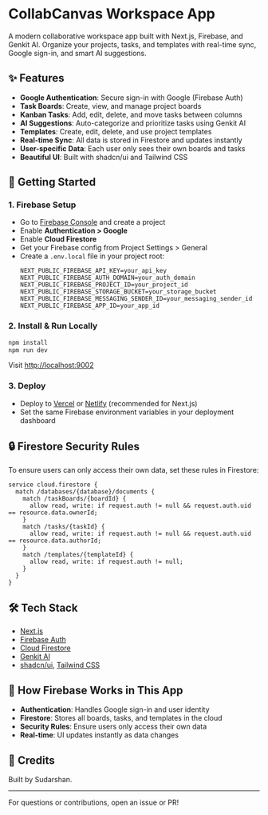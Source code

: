 # CollabCanvas Workspace App

A modern collaborative workspace app built with Next.js, Firebase, and Genkit AI. Organize your projects, tasks, and templates with real-time sync, Google sign-in, and smart AI suggestions.

## ✨ Features
- **Google Authentication**: Secure sign-in with Google (Firebase Auth)
- **Task Boards**: Create, view, and manage project boards
- **Kanban Tasks**: Add, edit, delete, and move tasks between columns
- **AI Suggestions**: Auto-categorize and prioritize tasks using Genkit AI
- **Templates**: Create, edit, delete, and use project templates
- **Real-time Sync**: All data is stored in Firestore and updates instantly
- **User-specific Data**: Each user only sees their own boards and tasks
- **Beautiful UI**: Built with shadcn/ui and Tailwind CSS

## 🚀 Getting Started

### 1. Firebase Setup
- Go to [Firebase Console](https://console.firebase.google.com/) and create a project
- Enable **Authentication > Google**
- Enable **Cloud Firestore**
- Get your Firebase config from Project Settings > General
- Create a `.env.local` file in your project root:
  ```env
  NEXT_PUBLIC_FIREBASE_API_KEY=your_api_key
  NEXT_PUBLIC_FIREBASE_AUTH_DOMAIN=your_auth_domain
  NEXT_PUBLIC_FIREBASE_PROJECT_ID=your_project_id
  NEXT_PUBLIC_FIREBASE_STORAGE_BUCKET=your_storage_bucket
  NEXT_PUBLIC_FIREBASE_MESSAGING_SENDER_ID=your_messaging_sender_id
  NEXT_PUBLIC_FIREBASE_APP_ID=your_app_id
  ```

### 2. Install & Run Locally
```bash
npm install
npm run dev
```
Visit [http://localhost:9002](http://localhost:9002)

### 3. Deploy
- Deploy to [Vercel](https://vercel.com/) or [Netlify](https://www.netlify.com/) (recommended for Next.js)
- Set the same Firebase environment variables in your deployment dashboard

## 🔒 Firestore Security Rules
To ensure users can only access their own data, set these rules in Firestore:
```plaintext
service cloud.firestore {
  match /databases/{database}/documents {
    match /taskBoards/{boardId} {
      allow read, write: if request.auth != null && request.auth.uid == resource.data.ownerId;
    }
    match /tasks/{taskId} {
      allow read, write: if request.auth != null && request.auth.uid == resource.data.authorId;
    }
    match /templates/{templateId} {
      allow read, write: if request.auth != null;
    }
  }
}
```

## 🛠️ Tech Stack
- [Next.js](https://nextjs.org/)
- [Firebase Auth](https://firebase.google.com/products/auth)
- [Cloud Firestore](https://firebase.google.com/products/firestore)
- [Genkit AI](https://github.com/genkit-ai/genkit)
- [shadcn/ui](https://ui.shadcn.com/), [Tailwind CSS](https://tailwindcss.com/)

## 🤖 How Firebase Works in This App
- **Authentication**: Handles Google sign-in and user identity
- **Firestore**: Stores all boards, tasks, and templates in the cloud
- **Security Rules**: Ensure users only access their own data
- **Real-time**: UI updates instantly as data changes

## 👤 Credits
Built by Sudarshan.

---

For questions or contributions, open an issue or PR!

